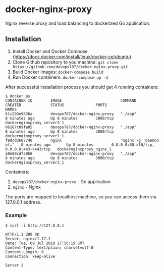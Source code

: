 # docker-nginx-proxy
Nginx reverse proxy and load balancing to dockerized Go application.

## Installation
1. Install Docker and Docker Compose (https://docs.docker.com/install/linux/docker-ce/ubuntu).
2. Clone Github repository to you machine: `git clone https://github.com/devops787/docker-nginx-proxy.git`
3. Build Docker images: `docker-compose build`
4. Run Docker containers: `docker-compose up -d`

After successful installation process you should get 4 running containers:
```
$ docker ps
CONTAINER ID        IMAGE                          COMMAND                  CREATED             STATUS              PORTS                                      NAMES
61c293e9836a        devops787/docker-nginx-proxy   "./app"                  8 minutes ago       Up 8 minutes        3000/tcp                                   dockernginxproxy_server3_1
06107c09fa85        devops787/docker-nginx-proxy   "./app"                  8 minutes ago       Up 8 minutes        3000/tcp                                   dockernginxproxy_server1_1
f9dcd3607740        nginx                          "nginx -g 'daemon of…"   8 minutes ago       Up 8 minutes        0.0.0.0:80->80/tcp, 0.0.0.0:443->443/tcp   dockernginxproxy_nginx_1
a8e80cdf3068        devops787/docker-nginx-proxy   "./app"                  8 minutes ago       Up 8 minutes        3000/tcp                                   dockernginxproxy_server2_1
```

Containers:
1. `devops787/docker-nginx-proxy` - Go application 
2. `nginx` - Nginx 

The ports are mapped to localhost machine, so you can access them via 127.0.0.1 address.

### Example
```
$ curl -i http://127.0.0.1

HTTP/1.1 200 OK
Server: nginx/1.17.1
Date: Tue, 09 Jul 2019 17:56:19 GMT
Content-Type: text/plain; charset=utf-8
Content-Length: 8
Connection: keep-alive

Server 2
```